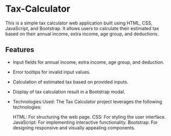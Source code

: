 # Tax-Calculator
This is a simple tax calculator web application built using HTML, CSS, JavaScript, and Bootstrap. It allows users to calculate their estimated tax based on their annual income, extra income, age group, and deductions.

## Features

- Input fields for annual income, extra income, age group, and deduction.
- Error tooltips for invalid input values.
- Calculation of estimated tax based on provided inputs.
- Display of tax calculation result in a Bootstrap modal.

- Technologies Used:
  The Tax Calculator project leverages the following technologies:

  HTML: For structuring the web page.
  CSS: For styling the user interface.
  JavaScript: For implementing interactive functionality.
  Bootstrap: For designing responsive and visually appealing components.
